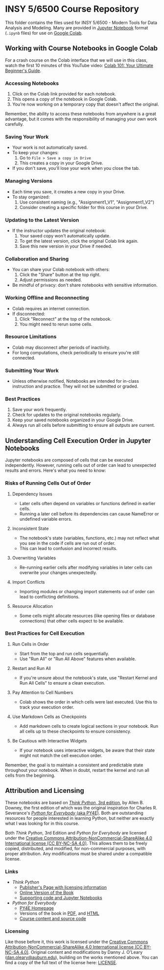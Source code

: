 # INSY 5/6500 Course Repository

This folder contains the files used for INSY 5/6500 - Modern Tools for Data Analysis and Modeling. Many are provided in [Jupyter Notebook](https://docs.jupyter.org/en/latest/) format (`.ipynb` files) for use on [Google Colab](https://colab.google/).

## Working with Course Notebooks in Google Colab

For a crash course on the Colab interface that we will use in this class, watch the first 10 minutes of this YouTube video: [Colab 101: Your Ultimate Beginner's Guide](https://youtu.be/Ii6gs9zADEA?si=3t0t0Vv69m3MH3K-).

### Accessing Notebooks

1. Click on the Colab link provided for each notebook.
2. This opens a copy of the notebook in Google Colab.
3. You're now working on a temporary copy that doesn't affect the original.

Remember, the ability to access these notebooks from anywhere is a great advantage, but it comes with the responsibility of managing your own work carefully.

### Saving Your Work

- Your work is not automatically saved.
- To keep your changes:
  1. Go to `File > Save a copy in Drive`
  2. This creates a copy in your Google Drive.
- If you don't save, you'll lose your work when you close the tab.

### Managing Versions

- Each time you save, it creates a new copy in your Drive.
- To stay organized:
  1. Use consistent naming (e.g., "Assignment1_V1", "Assignment1_V2")
  2. Consider creating a specific folder for this course in your Drive.

### Updating to the Latest Version

- If the instructor updates the original notebook:
  1. Your saved copy won't automatically update.
  2. To get the latest version, click the original Colab link again.
  3. Save this new version in your Drive if needed.

### Collaboration and Sharing

- You can share your Colab notebook with others:
  1. Click the "Share" button at the top right.
  2. Adjust permissions as needed.
- Be mindful of privacy: don't share notebooks with sensitive information.

### Working Offline and Reconnecting

- Colab requires an internet connection.
- If disconnected:
  1. Click "Reconnect" at the top of the notebook.
  2. You might need to rerun some cells.

### Resource Limitations

- Colab may disconnect after periods of inactivity.
- For long computations, check periodically to ensure you're still connected.

### Submitting Your Work

- Unless otherwise notified, Notebooks are intended for in-class instruction and practice. They will not be submitted or graded.

### Best Practices

1. Save your work frequently.
2. Check for updates to the original notebooks regularly.
3. Keep your saved notebooks organized in your Google Drive.
4. Always run all cells before submitting to ensure all outputs are current.

## Understanding Cell Execution Order in Jupyter Notebooks

Jupyter notebooks are composed of cells that can be executed independently. However, running cells out of order can lead to unexpected results and errors. Here's what you need to know:

### Risks of Running Cells Out of Order

1. Dependency Issues 
    - Later cells often depend on variables or functions defined in earlier cells.
    - Running a later cell before its dependencies can cause NameError or undefined variable errors.

2. Inconsistent State 
    - The notebook's state (variables, functions, etc.) may not reflect what you see in the code if cells are run out of order.
    - This can lead to confusion and incorrect results.

3. Overwriting Variables 
    - Re-running earlier cells after modifying variables in later cells can overwrite your changes unexpectedly.

4. Import Conflicts 
    - Importing modules or changing import statements out of order can lead to conflicting definitions.

5. Resource Allocation 
    - Some cells might allocate resources (like opening files or database connections) that other cells expect to be available.

### Best Practices for Cell Execution

1. Run Cells in Order 
    - Start from the top and run cells sequentially.
    - Use "Run All" or "Run All Above" features when available.

2. Restart and Run All 
    - If you're unsure about the notebook's state, use "Restart Kernel and Run All Cells" to ensure a clean execution.

3. Pay Attention to Cell Numbers 
    - Colab shows the order in which cells were last executed. Use this to track your execution order.

4. Use Markdown Cells as Checkpoints 
    - Add markdown cells to create logical sections in your notebook. Run all cells up to these checkpoints to ensure consistency.

5. Be Cautious with Interactive Widgets 
    - If your notebook uses interactive widgets, be aware that their state might not match the cell execution order.

Remember, the goal is to maintain a consistent and predictable state throughout your notebook. When in doubt, restart the kernel and run all cells from the beginning.

## Attribution and Licensing

These notebooks are based on [*Think Python*, 3rd edition](https://greenteapress.com/wp/think-python-3rd-edition), by Allen B. Downey, the first edition of which was the original inspiration for Charles R. Severance's [*Python for Everybody* (aka PY4E)](https://py4e.com). Both are outstanding resources for people interested in learning Python, but neither are exactly what I was looking for in this course.

Both *Think Python*, 3rd Edition and *Python for Everybody* are licensed under the [Creative Commons Attribution-NonCommercial-ShareAlike 4.0 International license (CC BY-NC-SA 4.0)](https://creativecommons.org/licenses/by-nc-sa/4.0/). This allows them to be freely copied, distributed, and modified, for non-commercial purposes, with proper attribution. Any modifications must be shared under a compatible license.

### Links

- *Think Python*
    - [Publisher's Page with licensing information](https://greenteapress.com/wp/think-python-3rd-edition/)
    - [Online Version of the Book](https://allendowney.github.io/ThinkPython/)
    - [Supporting code and Jupyter Notebooks](https://github.com/AllenDowney/ThinkPython/tree/v3)
- *Python for Everybody*
    - [PY4E Homepage](https://py4e.com)
    - Versions of the book in [PDF](http://do1.dr-chuck.com/pythonlearn/EN_us/pythonlearn.pdf), and [HTML](https://www.py4e.com/html3)
    - [Course content and source code](https://github.com/csev/py4e)

### Licensing

Like those before it, this work is licensed under the [Creative Commons Attribution-NonCommercial-ShareAlike 4.0 International license (CC BY-NC-SA 4.0)](https://creativecommons.org/licenses/by-nc-sa/4.0/). Original content and modifications by Danny J. O'Leary ([dan.oleary@auburn.edu](mailto:djo0008@auburn.edu)), building on the works mentioned above. You can find a copy of the full text of the license here: [LICENSE](LICENSE).


